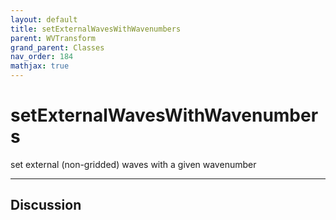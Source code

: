 ```yaml
---
layout: default
title: setExternalWavesWithWavenumbers
parent: WVTransform
grand_parent: Classes
nav_order: 184
mathjax: true
---
```


#  setExternalWavesWithWavenumbers

set external (non-gridded) waves with a given wavenumber


---

## Discussion

  
